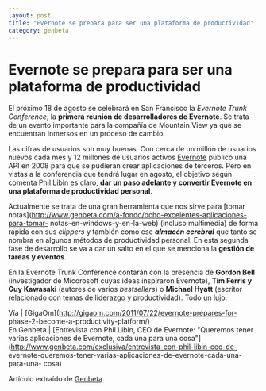 ```yaml
---
layout: post
title: "Evernote se prepara para ser una plataforma de productividad"
category: genbeta
---
```


# Evernote se prepara para ser una plataforma de productividad

El próximo 18 de agosto se celebrará en San Francisco la _Evernote Trunk
Conference_, la **primera reunión de desarrolladores de Evernote**. Se trata
de un evento importante para la compañía de Mountain View ya que se encuentran
inmersos en un proceso de cambio.

Las cifras de usuarios son muy buenas. Con cerca de un millón de usuarios
nuevos cada mes y 12 millones de usuarios activos
[Evernote](http://www.genbeta.com/productos/productividad-personal/evernote)
publicó una API en 2008 para que se pudieran crear aplicaciones de terceros.
Pero en vistas a la conferencia que tendrá lugar en agosto, el objetivo según
comenta Phil Libin es claro, **dar un paso adelante y convertir Evernote en
una plataforma de productividad personal**.

Actualmente se trata de una gran herramienta que nos sirve para [tomar
notas](http://www.genbeta.com/a-fondo/ocho-excelentes-aplicaciones-para-tomar-
notas-en-windows-y-en-la-web) (incluso multimedia) de forma rápida con sus
_clippers_ y también como ese **_almacén cerebral_** que tanto se nombra en
algunos métodos de productividad personal. En esta segunda fase de desarrollo
se va a dar un salto en el que se menciona la **gestión de tareas y eventos**.

En la Evernote Trunk Conference contarán con la presencia de **Gordon Bell**
(investigador de Micorosoft cuyas ideas inspiraron Evernote), **Tim Ferris y
Guy Kawasaki** (autores de varios _bestsellers_) o **Michael Hyatt** (escritor
relacionado con temas de liderazgo y productividad). Todo un lujo.

Vía | [GigaOm](http://gigaom.com/2011/07/22/evernote-prepares-for-
phase-2-become-a-productivity-platform/)  
En Genbeta | [Entrevista con Phil Libin, CEO de Evernote: "Queremos tener
varias aplicaciones de Evernote, cada una para una
cosa"](http://www.genbeta.com/exclusiva/entrevista-con-phil-libin-ceo-de-
evernote-queremos-tener-varias-aplicaciones-de-evernote-cada-una-para-una-
cosa)

Artículo extraído de [Genbeta](http://www.genbeta.com).